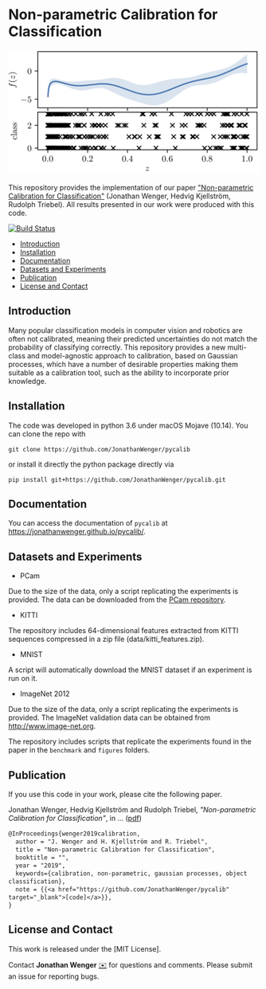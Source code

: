 # Non-parametric Calibration for Classification

<p align="center">
  <img src="figures/gpcalib_illustration/latent_process.png" alt="latent_process" width="512"/>
</p>

This repository provides the implementation of our paper ["Non-parametric Calibration for Classification"](addlink) (Jonathan Wenger, Hedvig Kjellström, Rudolph Triebel). All results presented in our work were produced with this code.

[![Build Status](https://travis-ci.com/JonathanWenger/pycalib.svg?branch=master)](https://travis-ci.com/JonathanWenger/pycalib)

* [Introduction](#introduction)
* [Installation](#usage)
* [Documentation](#documentation)
* [Datasets and Experiments](#data)
* [Publication](#paper)
* [License and Contact](#other)


## <a name="usage">Introduction</a>

Many popular classification models in computer vision and robotics are often not calibrated, meaning their predicted uncertainties do not match the  probability of classifying correctly. This repository provides a new multi-class and model-agnostic approach to calibration, based on Gaussian processes, which have a number of desirable properties making them suitable as a calibration tool, such as the ability to incorporate prior knowledge.

## <a name="usage">Installation</a>
The code was developed in python 3.6 under macOS Mojave (10.14). You can clone the repo with
```
git clone https://github.com/JonathanWenger/pycalib
```
or install it directly the python package directly via
```
pip install git+https://github.com/JonathanWenger/pycalib.git
```

## <a name="usage">Documentation</a>

You can access the documentation of `pycalib` at https://jonathanwenger.github.io/pycalib/.

## <a name="data">Datasets and Experiments</a>

* PCam

Due to the size of the data, only a script replicating the experiments is provided. The data can be downloaded from the [PCam repository](https://github.com/basveeling/pcam).

* KITTI

The repository includes 64-dimensional features extracted from KITTI sequences compressed in a zip file (data/kitti_features.zip).

* MNIST

A script will automatically download the MNIST dataset if an experiment is run on it.

* ImageNet 2012

Due to the size of the data, only a script replicating the experiments is provided. The ImageNet validation data can be obtained from http://www.image-net.org.

The repository includes scripts that replicate the experiments found in the paper in the `benchmark` and `figures` folders.


## <a name="paper">Publication</a>
If you use this code in your work, please cite the following paper.

Jonathan Wenger, Hedvig Kjellström and Rudolph Triebel, _"Non-parametric Calibration for Classification"_, in ... ([pdf](addlink))


    @InProceedings{wenger2019calibration,
      author = "J. Wenger and H. Kjellström and R. Triebel",
      title = "Non-parametric Calibration for Classification",
      booktitle = "",
      year = "2019",
      keywords={calibration, non-parametric, gaussian processes, object classification},
      note = {{<a href="https://github.com/JonathanWenger/pycalib" target="_blank">[code]</a>}},
    }

## <a name="other"> License and Contact</a>

This work is released under the [MIT License].

Contact **Jonathan Wenger** [:envelope:](mailto:j.wenger@tum.de) for questions and comments. Please submit an issue for reporting bugs.
